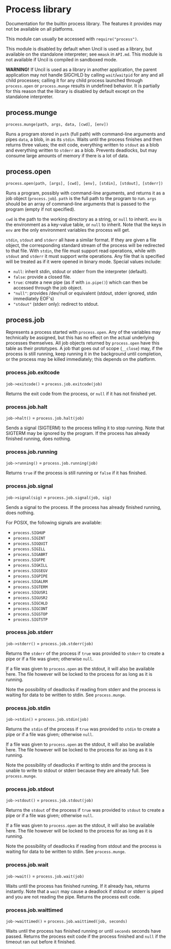 
# Process library

Documentation for the builtin process library. The features it provides
may not be available on all platforms.

This module can usually be accessed with `require("process")`.

This module is disabled by default when Uncil is used as a library, but
available on the standalone interpreter; see `mmask` in `API.md`. This module
is not available if Uncil is compiled in sandboxed mode.

**WARNING!** If Uncil is used as a library in another application, the
parent application may not handle SIGCHLD by calling `wait`/`waitpid` for any
and all child processes; calling it for any child process launched through
`process.open` or `process.munge` results in undefined behavior. It is partially
for this reason that the library is disabled by default except on the
standalone interpreter.

## process.munge
`process.munge(path, args, data, [cwd], [env])`

Runs a program stored in `path` (full path) with command-line arguments and
pipes `data`, a blob, in as its `stdin`. Waits until the process finishes and
then returns three values; the exit code, everything written to `stdout` as a
blob and everything written to `stderr` as a blob. Prevents deadlocks, but may
consume large amounts of memory if there is a lot of data.

## process.open
`process.open(path, [args], [cwd], [env], [stdin], [stdout], [stderr])`

Runs a program, possibly with command-line arguments, and returns it as a
job object (`process.job`). `path` is the full path to the program to run.
`args` should be an array of command-line arguments that is passed to the
program (empty if not specified).

`cwd` is the path to the working directory as a string, or `null` to inherit.
`env` is the environment as a key-value table, or `null` to inherit. Note that
the keys in `env` are the only environment variables the process will get.

`stdin`, `stdout` and `stderr` all have a similar format. If they are given
a file object, the corresponding standard stream of the process will be
redirected to that file. With `stdin`, the file must support read operations,
while with `stdout` and `stderr` it must support write operations. Any file that
is specified will be treated as if it were opened in binary mode.
Special values include:

* `null`: inherit stdin, stdout or stderr from the interpreter (default).
* `false`: provide a closed file.
* `true`: create a new pipe (as if with `io.pipe()`) which can then be
          accessed through the job object.
* `"null"`: provides /dev/null or equivalent (stdout, stderr ignored,
            stdin immediately EOF's)
* `"stdout"` (stderr only): redirect to stdout.

## process.job

Represents a process started with `process.open`. Any of the variables may
technically be assigned, but this has no effect on the actual underlying
processes themselves. All job objects returned by `process.open` have
this table as their prototypes. A job that goes out of scope (`__close`) may,
if the process is still running, keep running it in the background until
completion, or the process may be killed immediately; this depends on
the platform.

### process.job.exitcode
`job->exitcode()` = `process.job.exitcode(job)`

Returns the exit code from the process, or `null` if it has not finished yet.

### process.job.halt
`job->halt()` = `process.job.halt(job)`

Sends a signal (SIGTERM) to the process telling it to stop running. Note that
SIGTERM may be ignored by the program. If the process has already finished
running, does nothing.

### process.job.running
`job->running()` = `process.job.running(job)`

Returns `true` if the process is still running or `false` if it has finished.

### process.job.signal
`job->signal(sig)` = `process.job.signal(job, sig)`

Sends a signal to the process. If the process has already finished running,
does nothing.

For POSIX, the following signals are available:
* `process.SIGHUP`
* `process.SIGINT`
* `process.SIGQUIT`
* `process.SIGILL`
* `process.SIGABRT`
* `process.SIGFPE`
* `process.SIGKILL`
* `process.SIGSEGV`
* `process.SIGPIPE`
* `process.SIGALRM`
* `process.SIGTERM`
* `process.SIGUSR1`
* `process.SIGUSR2`
* `process.SIGCHLD`
* `process.SIGCONT`
* `process.SIGSTOP`
* `process.SIGTSTP`

### process.job.stderr
`job->stderr()` = `process.job.stderr(job)`

Returns the `stderr` of the process if `true` was provided to `stderr` to create
a pipe or if a file was given; otherwise `null`.

If a file was given to `process.open` as the stdout, it will also be available
ḧere. The file however will be locked to the process for as long as it is
running.

Note the possibility of deadlocks if reading from stderr and the process is
waiting for data to be written to stdin. See `process.munge`.

### process.job.stdin
`job->stdin()` = `process.job.stdin(job)`

Returns the `stdin` of the process if `true` was provided to `stdin` to create
a pipe or if a file was given; otherwise `null`.

If a file was given to `process.open` as the stdout, it will also be available
ḧere. The file however will be locked to the process for as long as it is
running.

Note the possibility of deadlocks if writing to stdin and the process is unable
to write to stdout or stderr because they are already full. See `process.munge`.

### process.job.stdout
`job->stdout()` = `process.job.stdout(job)`

Returns the `stdout` of the process if `true` was provided to `stdout` to create
a pipe or if a file was given; otherwise `null`.

If a file was given to `process.open` as the stdout, it will also be available
ḧere. The file however will be locked to the process for as long as it is
running.

Note the possibility of deadlocks if reading from stdout and the process is
waiting for data to be written to stdin. See `process.munge`.

### process.job.wait
`job->wait()` = `process.job.wait(job)`

Waits until the process has finished running. If it already has,
returns instantly. Note that a `wait` may cause a deadlock if stdout or stderr
is piped and you are not reading the pipe. Returns the process exit code.

### process.job.waittimed
`job->waittimed()` = `process.job.waittimed(job, seconds)`

Waits until the process has finished running or until `seconds` seconds have
passed. Returns the process exit code if the process finished and `null`
if the timeout ran out before it finished.

